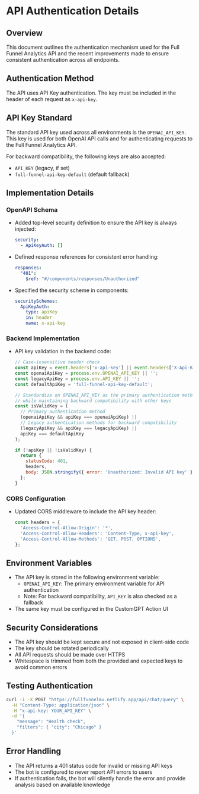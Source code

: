 # API Authentication Details

## Overview
This document outlines the authentication mechanism used for the Full Funnel Analytics API and the recent improvements made to ensure consistent authentication across all endpoints.

## Authentication Method
The API uses API Key authentication. The key must be included in the header of each request as `x-api-key`.

## API Key Standard

The standard API key used across all environments is the `OPENAI_API_KEY`. This key is used for both OpenAI API calls and for authenticating requests to the Full Funnel Analytics API.

For backward compatibility, the following keys are also accepted:
- `API_KEY` (legacy, if set)
- `full-funnel-api-key-default` (default fallback)

## Implementation Details

### OpenAPI Schema
- Added top-level security definition to ensure the API key is always injected:
  ```yaml
  security:
    - ApiKeyAuth: []
  ```
- Defined response references for consistent error handling:
  ```yaml
  responses:
    "401":
      $ref: "#/components/responses/Unauthorized"
  ```
- Specified the security scheme in components:
  ```yaml
  securitySchemes:
    ApiKeyAuth:
      type: apiKey
      in: header
      name: x-api-key
  ```

### Backend Implementation
- API key validation in the backend code:
  ```javascript
  // Case-insensitive header check
  const apiKey = event.headers['x-api-key'] || event.headers['X-Api-Key'] || '';
  const openaiApiKey = process.env.OPENAI_API_KEY || '';
  const legacyApiKey = process.env.API_KEY || '';
  const defaultApiKey = 'full-funnel-api-key-default';
  
  // Standardize on OPENAI_API_KEY as the primary authentication method
  // while maintaining backward compatibility with other keys
  const isValidKey = (
    // Primary authentication method
    (openaiApiKey && apiKey === openaiApiKey) || 
    // Legacy authentication methods for backward compatibility
    (legacyApiKey && apiKey === legacyApiKey) || 
    apiKey === defaultApiKey
  );
  
  if (!apiKey || !isValidKey) {
    return {
      statusCode: 401,
      headers,
      body: JSON.stringify({ error: 'Unauthorized: Invalid API key' })
    };
  }
  ```

### CORS Configuration
- Updated CORS middleware to include the API key header:
  ```javascript
  const headers = {
    'Access-Control-Allow-Origin': '*',
    'Access-Control-Allow-Headers': 'Content-Type, x-api-key',
    'Access-Control-Allow-Methods': 'GET, POST, OPTIONS',
  };
  ```

## Environment Variables
- The API key is stored in the following environment variable:
  - `OPENAI_API_KEY`: The primary environment variable for API authentication
  - Note: For backward compatibility, `API_KEY` is also checked as a fallback
- The same key must be configured in the CustomGPT Action UI

## Security Considerations
- The API key should be kept secure and not exposed in client-side code
- The key should be rotated periodically
- All API requests should be made over HTTPS
- Whitespace is trimmed from both the provided and expected keys to avoid common errors

## Testing Authentication
```bash
curl -i -X POST "https://fullfunnelmu.netlify.app/api/chat/query" \
  -H "Content-Type: application/json" \
  -H "x-api-key: YOUR_API_KEY" \
  -d '{
    "message": "Health check",
    "filters": { "city": "Chicago" }
  }'
```

## Error Handling
- The API returns a 401 status code for invalid or missing API keys
- The bot is configured to never report API errors to users
- If authentication fails, the bot will silently handle the error and provide analysis based on available knowledge
